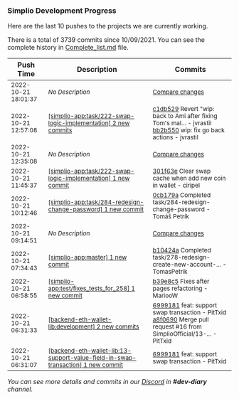 
### Simplio Development Progress

Here are the last 10 pushes to the projects we are currently working.

There is a total of 3739 commits since 10/09/2021. You can see the complete history in
 [Complete_list.md](Complete_list.md) file.

| Push Time | Description | Commits |
| --- | --- | --- |
| <sub>2022-10-21 18:01:37</sub> | <sub>_No Description_</sub> | <sub>[Compare changes](https://github.com/SimplioOfficial/simplio-app/compare/373d009254ba...7699233f8be0)</sub> |
| <sub>2022-10-21 12:57:08</sub> | <sub>[[simplio-app:task/222\-swap\-logic\-implementation] 2 new commits](https://github.com/SimplioOfficial/simplio-app/compare/301f63eec6f2...bb2b5500cfbf)</sub> | <sub>[c1db529](https://github.com/SimplioOfficial/simplio-app/commit/c1db529ead40c6559dd92f92dfe48a130aa4c743) Revert "wip: back to Ami after fixing Tom's mal... - jvrastil<br>[bb2b550](https://github.com/SimplioOfficial/simplio-app/commit/bb2b5500cfbffbb601a6b093defec2b726a441bc) wip: fix go back actions - jvrastil</sub> |
| <sub>2022-10-21 12:35:08</sub> | <sub>_No Description_</sub> | <sub>[Compare changes](https://github.com/SimplioOfficial/simplio-app/compare/eab867023af4...8f8f9e1697e3)</sub> |
| <sub>2022-10-21 11:45:37</sub> | <sub>[[simplio-app:task/222\-swap\-logic\-implementation] 1 new commit](https://github.com/SimplioOfficial/simplio-app/commit/301f63eec6f25af2e34dff996e39fce13e3d9dfc)</sub> | <sub>[301f63e](https://github.com/SimplioOfficial/simplio-app/commit/301f63eec6f25af2e34dff996e39fce13e3d9dfc) Clear swap cache when add new coin in wallet - ciripel</sub> |
| <sub>2022-10-21 10:12:46</sub> | <sub>[[simplio-app:task/284\-redesign\-change\-password] 1 new commit](https://github.com/SimplioOfficial/simplio-app/commit/0cb179a14630318eb540933fa5369f1dcad8054b)</sub> | <sub>[0cb179a](https://github.com/SimplioOfficial/simplio-app/commit/0cb179a14630318eb540933fa5369f1dcad8054b) Completed task/284-redesign-change-password - Tomáš Petrík</sub> |
| <sub>2022-10-21 09:14:51</sub> | <sub>_No Description_</sub> | <sub>[Compare changes](https://github.com/SimplioOfficial/simplio-app/compare/b9eae46bd06c...57fbb2890dad)</sub> |
| <sub>2022-10-21 07:34:43</sub> | <sub>[[simplio-app:master] 1 new commit](https://github.com/SimplioOfficial/simplio-app/commit/b10424a656d2233886abb8ef3102108844ed506d)</sub> | <sub>[b10424a](https://github.com/SimplioOfficial/simplio-app/commit/b10424a656d2233886abb8ef3102108844ed506d) Completed task/278-redesign-create-new-account-... - TomasPetrik</sub> |
| <sub>2022-10-21 06:58:55</sub> | <sub>[[simplio-app:test/fixes\_tests\_for\_258] 1 new commit](https://github.com/SimplioOfficial/simplio-app/commit/b39e8c52d3a3719eab934ad0771dd172dabfb971)</sub> | <sub>[b39e8c5](https://github.com/SimplioOfficial/simplio-app/commit/b39e8c52d3a3719eab934ad0771dd172dabfb971) Fixes after pages refactoring - MariooW</sub> |
| <sub>2022-10-21 06:31:33</sub> | <sub>[[backend-eth-wallet-lib:development] 2 new commits](https://github.com/SimplioOfficial/backend-eth-wallet-lib/compare/d004e1dc380a...a8f0690d6ba9)</sub> | <sub>[6999181](https://github.com/SimplioOfficial/backend-eth-wallet-lib/commit/69991811f00e65912cd6c43e64798cceae597717) feat: support swap transaction - PitTxid<br>[a8f0690](https://github.com/SimplioOfficial/backend-eth-wallet-lib/commit/a8f0690d6ba9bdb81ee59ef02a9d3c3dc39a6a4a) Merge pull request #16 from SimplioOfficial/13-... - PitTxid</sub> |
| <sub>2022-10-21 06:31:07</sub> | <sub>[[backend-eth-wallet-lib:13\-support\-value\-field\-in\-swap\-transaction] 1 new commit](https://github.com/SimplioOfficial/backend-eth-wallet-lib/commit/69991811f00e65912cd6c43e64798cceae597717)</sub> | <sub>[6999181](https://github.com/SimplioOfficial/backend-eth-wallet-lib/commit/69991811f00e65912cd6c43e64798cceae597717) feat: support swap transaction - PitTxid</sub> |

_You can see more details and commits in our [Discord](https://discord.gg/aKhjuwZmdP) in **#dev-diary** channel._
